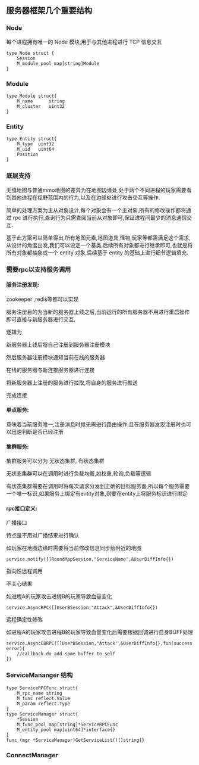 ## 服务器框架几个重要结构

### Node

每个进程拥有唯一的 Node 模块,用于与其他进程进行 TCP 信息交互

```
type Node struct {
	Session 
	M_module_pool map[string]Module
}
```

### Module

```
type Module struct{
	M_name 		string
	M_cluster	uint32	
}
```

### Entity

```
type Entity struct{
	M_type	uint32
    M_uid 	uint64
	Position	
}
```









### 底层支持

无缝地图与普通mmo地图的差异为在地图边缘处,处于两个不同进程的玩家需要看到其他进程在视野范围内的行为,以及在边缘处进行攻击交互等操作.

简单的处理方案为主从对象设计,每个对象会有一个主对象,所有的修改操作都将通过 rpc 进行执行,查询行为只需查阅当前从对象即可,保证进程间最少的消息通信交互.

基于此方案可以简单得出,所有地图元素,地图道具,怪物,玩家等都需满足这个需求,从设计的角度出发,我们可以设定一个基类,后续所有对象都进行继承即可,也就是将所有对象都抽象成一个 entity 对象,后续基于 entity 的基础上进行细节逻辑填充.

### 需要rpc以支持服务调用

#### 服务注册发现:

zookeeper ,redis等都可以实现

服务注册目的为当新的服务器上线之后,当前运行的所有服务器不用进行重启操作即可直接与新服务器进行交互,

逻辑为

新服务器上线后将自己注册到服务器注册模块

然后服务器注册模块通知当前在线的服务器

在线的服务器与新连接服务器进行连接

将新服务器上注册的服务进行拉取,将自身的服务进行推送

完成连接

#### 单点服务:

意味着当前服务唯一,注册消息时候无需进行路由操作,且在服务器发现注册时也可以迅速判断是否已经注册

#### 集群服务:

集群服务可以分为 无状态集群, 有状态集群

无状态集群可以在调用时进行负载均衡,如权重,轮询,负载等逻辑

有状态集群需要在调用时将每次请求分发到正确的目标服务器,所以每个服务需要一个唯一标识,如果服务上绑定有entity对象,则要在entity上将服务标识进行绑定

#### rpc接口定义:

广播接口

特点是不用对广播结果进行确认

如玩家在地图边缘时需要将当前修改信息同步给附近的地图

```
service.notify([]RoundMapSession,"ServiceName",&UserDiffInfo{})
```

指向性远程调用

不关心结果

如进程A的玩家攻击进程B的玩家导致血量变化

```
service.AsyncRPC([]UserBSession,"Attack",&UserDiffInfo{})
```

远程确定性修改

如进程A的玩家攻击进程B的玩家导致血量变化后需要根据回调进行自身BUFF处理

```
service.AsyncCBRPC([]UserBSession,"Attack",&UserDiffInfo{},fun(success error){
	//callback do add some buffer to self
})
```

### ServiceMananger 结构

```
type ServiceRPCFunc struct{
	M_rpc_name string
	M_func reflect.Value
    M_param reflect.Type
}
type ServiceManager struct{
	*Session
	M_func_pool map[string]*ServiceRPCFunc
    M_entity_pool map[uint64]*interface{}
}
func (mgr *ServiceManager)GetServiceList()[]string{}
```

### ConnectManager

```

```























